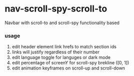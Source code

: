 # nav-scroll-spy-scroll-to
Navbar with scroll-to and scroll-spy functionality based

### usage
1. edit header element link hrefs to match section ids
2. links will justify regardless of their number
3. edit language toggle for languges or dark mode
4. edit percentage of screenY for scroll-spy brekline ([0, 1])
5. edit animation keyframes on scroll-up and scroll-down
